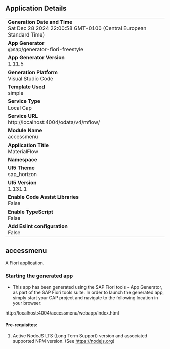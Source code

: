 ## Application Details
|               |
| ------------- |
|**Generation Date and Time**<br>Sat Dec 28 2024 22:00:58 GMT+0100 (Central European Standard Time)|
|**App Generator**<br>@sap/generator-fiori-freestyle|
|**App Generator Version**<br>1.11.5|
|**Generation Platform**<br>Visual Studio Code|
|**Template Used**<br>simple|
|**Service Type**<br>Local Cap|
|**Service URL**<br>http://localhost:4004/odata/v4/mflow/
|**Module Name**<br>accessmenu|
|**Application Title**<br>MaterialFlow|
|**Namespace**<br>|
|**UI5 Theme**<br>sap_horizon|
|**UI5 Version**<br>1.131.1|
|**Enable Code Assist Libraries**<br>False|
|**Enable TypeScript**<br>False|
|**Add Eslint configuration**<br>False|

## accessmenu

A Fiori application.

### Starting the generated app

-   This app has been generated using the SAP Fiori tools - App Generator, as part of the SAP Fiori tools suite.  In order to launch the generated app, simply start your CAP project and navigate to the following location in your browser:

http://localhost:4004/accessmenu/webapp/index.html

#### Pre-requisites:

1. Active NodeJS LTS (Long Term Support) version and associated supported NPM version.  (See https://nodejs.org)


